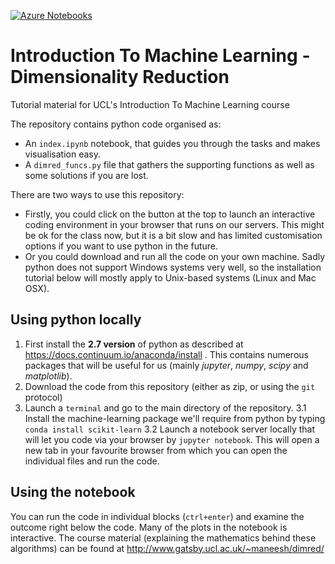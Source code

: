[![Azure Notebooks](https://notebooks.azure.com/launch.svg)](https://notebooks.azure.com/gbohner/projects/ucl-introductiontomachinelearn)

# Introduction To Machine Learning - Dimensionality Reduction
Tutorial material for UCL's Introduction To Machine Learning course

The repository contains python code organised as:
* An ```index.ipynb``` notebook, that guides you through the tasks and makes visualisation easy.
* A ```dimred_funcs.py``` file that gathers the supporting functions as well as some solutions if you are lost.

There are two ways to use this repository:
* Firstly, you could click on the button at the top to launch an interactive coding environment in your browser that runs on our servers. This might be ok for the class now, but it is a bit slow and has limited customisation options if you want to use python in the future.
* Or you could download and run all the code on your own machine. Sadly python does not support Windows systems very well, so the installation tutorial below will mostly apply to Unix-based systems (Linux and Mac OSX).

## Using python locally

1. First install the **2.7 version** of python as described at https://docs.continuum.io/anaconda/install . This contains numerous packages that will be useful for us (mainly *jupyter*, *numpy*, *scipy* and *matplotlib*).
2. Download the code from this repository (either as zip, or using the ```git``` protocol)
3. Launch a ```terminal``` and go to the main directory of the repository.
3.1 Install the machine-learning package we'll require from python by typing ```conda install scikit-learn```
3.2 Launch a notebook server locally that will let you code via your browser by ```jupyter notebook```. This will open a new tab in your favourite browser from which you can open the individual files and run the code. 


## Using the notebook
You can run the code in individual blocks (```ctrl+enter```) and examine the outcome right below the code. Many of the plots in the notebook is interactive.
The course material (explaining the mathematics behind these algorithms) can be found at http://www.gatsby.ucl.ac.uk/~maneesh/dimred/
